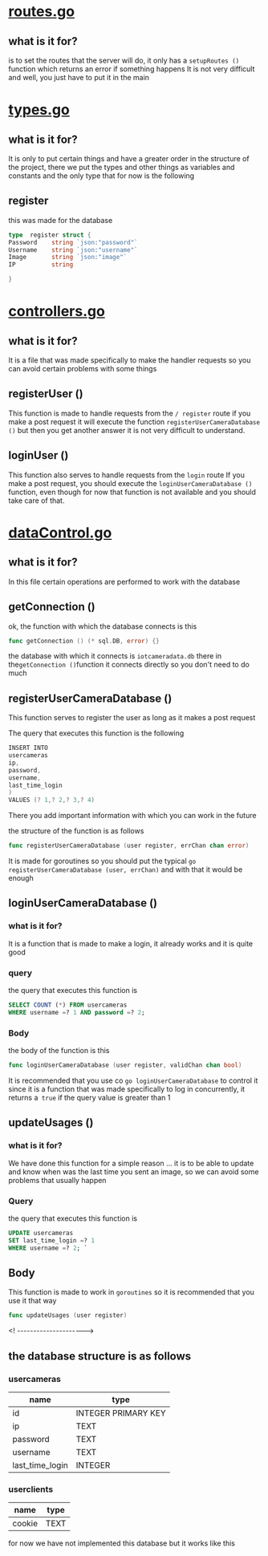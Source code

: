 # [routes.go](https://github.com/ranon-rat/IoT-camera-/blob/master/server/routes.go)
## what is it for?

is to set the routes that the server will do, it only has a `setupRoutes ()` function which returns an error if something happens
It is not very difficult and well, you just have to put it in the main

# [types.go](https://github.com/ranon-rat/IoT-camera-/blob/master/server/types.go)

## what is it for?
It is only to put certain things and have a greater order in the structure of the project, there we put the types and other things as variables and constants and the only type that for now is the following
## register
this was made for the database
```go
type  register struct {
Password    string `json:"password"`
Username    string `json:"username"`
Image       string `json:"image"`
IP          string

}
```
# [controllers.go](https://github.com/ranon-rat/IoT-camera-/blob/master/server/controllers.go)

## what is it for?

It is a file that was made specifically to make the handler requests so you can avoid certain problems with some things

## registerUser ()

This function is made to handle requests from the `/ register` route
if you make a post request it will execute the function `registerUserCameraDatabase ()`
but then you get another answer
it is not very difficult to understand.

## loginUser ()

This function also serves to handle requests from the `login` route
If you make a post request, you should execute the `loginUserCameraDatabase ()` function, even though for now that function is not available and you should take care of that.

<!--------------------->

# [dataControl.go](https://github.com/ranon-rat/IoT-camera-/blob/master/server/dataControl.go)

## what is it for?

In this file certain operations are performed to work with the database
<!--------------------->
## getConnection ()
ok, the function with which the database connects is this
```go
func getConnection () (* sql.DB, error) {}
```
the database with which it connects is `iotcameradata.db` there in the` getConnection () `function it connects directly so you don't need to do much
<!--------------------->

## registerUserCameraDatabase ()

This function serves to register the user as long as it makes a post request

The query that executes this function is the following
```go
INSERT INTO
usercameras
ip,
password,
username,
last_time_login
)
VALUES (? 1,? 2,? 3,? 4)
```
There you add important information with which you can work in the future

the structure of the function is as follows
```go
func registerUserCameraDatabase (user register, errChan chan error)
```
It is made for goroutines so you should put the typical `go registerUserCameraDatabase (user, errChan)`
and with that it would be enough

## loginUserCameraDatabase ()

### what is it for?
It is a function that is made to make a login, it already works and it is quite good

### query
the query that executes this function is
```sql
SELECT COUNT (*) FROM usercameras
WHERE username =? 1 AND password =? 2;
```
### Body

the body of the function is this
```go
func loginUserCameraDatabase (user register, validChan chan bool)
```
It is recommended that you use co `go loginUserCameraDatabase` to control it since it is a function that was made specifically to log in concurrently, it returns a` true` if the query value is greater than 1
## updateUsages ()

### what is it for?
We have done this function for a simple reason ... it is to be able to update and know when was the last time you sent an image, so we can avoid some problems that usually happen

### Query
the query that executes this function is
```sql
UPDATE usercameras
SET last_time_login =? 1
WHERE username =? 2; `
```

## Body
This function is made to work in `goroutines` so it is recommended that you use it that way
```go
func updateUsages (user register)
```


<! --------------------->
## the database structure is as follows

### usercameras

| name | type |
| ------------------- | -------------------- |
| id | INTEGER PRIMARY KEY |
| ip | TEXT |
| password | TEXT |
| username | TEXT |
| last_time_login | INTEGER |

### userclients

| name | type |
| --- | --- |
| cookie | TEXT |

for now we have not implemented this database but it works like this
